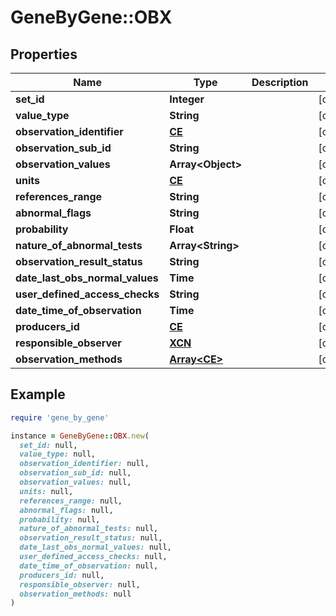 # GeneByGene::OBX

## Properties

| Name | Type | Description | Notes |
| ---- | ---- | ----------- | ----- |
| **set_id** | **Integer** |  | [optional] |
| **value_type** | **String** |  | [optional] |
| **observation_identifier** | [**CE**](CE.md) |  | [optional] |
| **observation_sub_id** | **String** |  | [optional] |
| **observation_values** | **Array&lt;Object&gt;** |  | [optional] |
| **units** | [**CE**](CE.md) |  | [optional] |
| **references_range** | **String** |  | [optional] |
| **abnormal_flags** | **String** |  | [optional] |
| **probability** | **Float** |  | [optional] |
| **nature_of_abnormal_tests** | **Array&lt;String&gt;** |  | [optional] |
| **observation_result_status** | **String** |  | [optional] |
| **date_last_obs_normal_values** | **Time** |  | [optional] |
| **user_defined_access_checks** | **String** |  | [optional] |
| **date_time_of_observation** | **Time** |  | [optional] |
| **producers_id** | [**CE**](CE.md) |  | [optional] |
| **responsible_observer** | [**XCN**](XCN.md) |  | [optional] |
| **observation_methods** | [**Array&lt;CE&gt;**](CE.md) |  | [optional] |

## Example

```ruby
require 'gene_by_gene'

instance = GeneByGene::OBX.new(
  set_id: null,
  value_type: null,
  observation_identifier: null,
  observation_sub_id: null,
  observation_values: null,
  units: null,
  references_range: null,
  abnormal_flags: null,
  probability: null,
  nature_of_abnormal_tests: null,
  observation_result_status: null,
  date_last_obs_normal_values: null,
  user_defined_access_checks: null,
  date_time_of_observation: null,
  producers_id: null,
  responsible_observer: null,
  observation_methods: null
)
```

